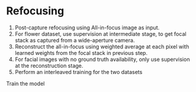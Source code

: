 # Refocusing
1. Post-capture refocusing using All-in-focus image as input.
2. For flower dataset, use supervision at intermediate stage, to get focal stack as captured from a wide-aperture camera.
3. Reconstruct the all-in-focus using weighted average at each pixel with learned weights from the focal stack in previous step.
4. For facial images with no ground truth availability, only use supervision at the reconstruction stage.
5. Perform an interleaved training for the two datasets

Train the model

